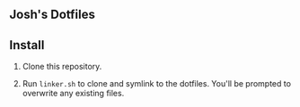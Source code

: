 ## Josh's Dotfiles

## Install

1. Clone this repository.

2. Run `linker.sh` to clone and symlink to the dotfiles. You'll be prompted to overwrite any existing files.

